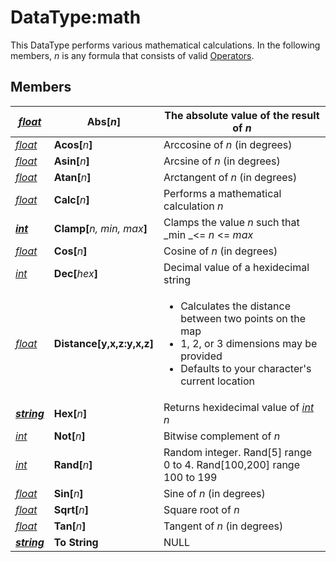 # DataType:math

This DataType performs various mathematical calculations. In the following members, _n_ is any formula that consists of valid [Operators](../../documentation/operators.md).

## Members

| [_float_](datatype-float.md)       | **Abs\[**_n_**]**                  | The absolute value of the result of _n_                                                                                                                                     |
| ---------------------------------- | ---------------------------------- | --------------------------------------------------------------------------------------------------------------------------------------------------------------------------- |
| [_float_](datatype-float.md)       | **Acos\[**_n_**]**                 | Arccosine of _n_ (in degrees)                                                                                                                                               |
| [_float_](datatype-float.md)       | **Asin\[**_n_**]**                 | Arcsine of _n_ (in degrees)                                                                                                                                                 |
| [_float_](datatype-float.md)       | **Atan\[**_n_**]**                 | Arctangent of _n_ (in degrees)                                                                                                                                              |
| [_float_](datatype-float.md)       | **Calc\[**_n_**]**                 | Performs a mathematical calculation _n_                                                                                                                                     |
| __[_int_](datatype-int.md)__       | **Clamp\[**_n, min, max_**]**      | Clamps the value _n_ such that _min _<= _n_ <= _max_                                                                                                                        |
| [_float_](datatype-float.md)       | **Cos\[**_n_**]**                  | Cosine of _n_ (in degrees)                                                                                                                                                  |
| [_int_](datatype-int.md)           | **Dec\[**_hex_**]**                | Decimal value of a hexidecimal string                                                                                                                                       |
| [_float_](datatype-float.md)       | **Distance\[**y,x,z**:**y,x,z**]** | <ul><li>Calculates the distance between two points on the map</li><li>1, 2, or 3 dimensions may be provided</li><li>Defaults to your character's current location</li></ul> |
| __[_string_](datatype-string.md)__ | **Hex\[**_n_**]**                  | Returns hexidecimal value of [_int_](datatype-int.md) _n_                                                                                                                   |
| [_int_](datatype-int.md)           | **Not\[**_n_**]**                  | Bitwise complement of _n_                                                                                                                                                   |
| [_int_](datatype-int.md)           | **Rand\[**_n_**]**                 | Random integer. Rand\[5] range 0 to 4. Rand\[100,200] range 100 to 199                                                                                                      |
| [_float_](datatype-float.md)       | **Sin\[**_n_**]**                  | Sine of _n_ (in degrees)                                                                                                                                                    |
| [_float_](datatype-float.md)       | **Sqrt\[**_n_**]**                 | Square root of _n_                                                                                                                                                          |
| [_float_](datatype-float.md)       | **Tan\[**_n_**]**                  | Tangent of _n_ (in degrees)                                                                                                                                                 |
| __[_string_](datatype-string.md)__ | **To String**                      | NULL                                                                                                                                                                        |
